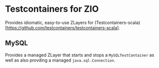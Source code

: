 # Testcontainers for ZIO

Provides idiomatic, easy-to-use ZLayers for (Testcontainers-scala)[https://github.com/testcontainers/testcontainers-scala].

## MySQL

Provides a managed ZLayer that starts and stops a `MySQLTestContainer` as well as also provding a managed `java.sql.Connection`.